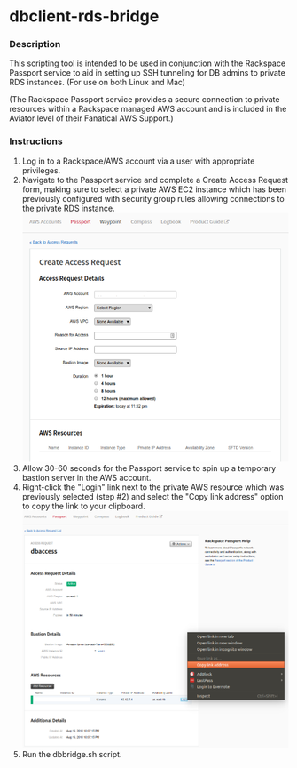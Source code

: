 # dbclient-rds-bridge

### Description
This scripting tool is intended to be used in conjunction with the Rackspace Passport service to aid in setting up SSH tunneling for DB admins to private RDS instances. (For use on both Linux and Mac)

(The Rackspace Passport service provides a secure connection to private resources within a Rackspace managed AWS account and is included in the Aviator level of their Fanatical AWS Support.)

### Instructions
1. Log in to a Rackspace/AWS account via a user with appropriate privileges.
2. Navigate to the Passport service and complete a Create Access Request form, making sure to select a private AWS EC2 instance which has been previously configured with security group rules allowing connections to the private RDS instance.
![Alt text](/images/create_passport_access_request.png?raw=true "Passport Access Request Form") 
3. Allow 30-60 seconds for the Passport service to spin up a temporary bastion server in the AWS account.
4. Right-click the "Login" link next to the private AWS resource which was previously selected (step #2) and select the "Copy link address" option to copy the link to your clipboard.
![Alt text](/images/passport_access_request.png?raw=true "Copy Login Link to Clipboard")
5. Run the dbbridge.sh script.


